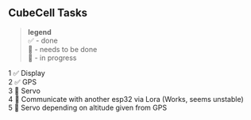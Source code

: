 ## CubeCell Tasks
> **legend** <br> 
✅ - done <br>
🔳 - needs to be done<br>
💬 - in progress<br>

1 ✅ Display <br>
2 ✅ GPS <br>
3 🔳 Servo <br>
4 💬 Communicate with another esp32 via Lora (Works, seems unstable)<br>
5 🔳 Servo depending on altitude given from GPS <br>
